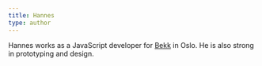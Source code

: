 ```yaml
---
title: Hannes
type: author
---
```

Hannes works as a JavaScript developer for [Bekk](http://bekk.no/#Aktuelt/) in Oslo. He is also strong in prototyping and design.